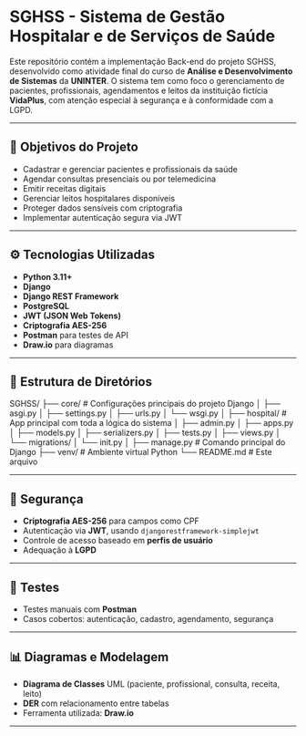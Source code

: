 # SGHSS - Sistema de Gestão Hospitalar e de Serviços de Saúde

Este repositório contém a implementação Back-end do projeto SGHSS, desenvolvido como atividade final do curso de **Análise e Desenvolvimento de Sistemas** da **UNINTER**. O sistema tem como foco o gerenciamento de pacientes, profissionais, agendamentos e leitos da instituição fictícia **VidaPlus**, com atenção especial à segurança e à conformidade com a LGPD.

---

## 🧠 Objetivos do Projeto

- Cadastrar e gerenciar pacientes e profissionais da saúde
- Agendar consultas presenciais ou por telemedicina
- Emitir receitas digitais
- Gerenciar leitos hospitalares disponíveis
- Proteger dados sensíveis com criptografia
- Implementar autenticação segura via JWT

---

## ⚙️ Tecnologias Utilizadas

- **Python 3.11+**
- **Django**
- **Django REST Framework**
- **PostgreSQL**
- **JWT (JSON Web Tokens)**
- **Criptografia AES-256**
- **Postman** para testes de API
- **Draw.io** para diagramas

---

## 📁 Estrutura de Diretórios

SGHSS/
├── core/ # Configurações principais do projeto Django
│ ├── asgi.py
│ ├── settings.py
│ ├── urls.py
│ └── wsgi.py
│
├── hospital/ # App principal com toda a lógica do sistema
│ ├── admin.py
│ ├── apps.py
│ ├── models.py
│ ├── serializers.py
│ ├── tests.py
│ ├── views.py
│ └── migrations/
│ └── init.py
│
├── manage.py # Comando principal do Django
├── venv/ # Ambiente virtual Python
└── README.md # Este arquivo

---

## 🔐 Segurança

- **Criptografia AES-256** para campos como CPF
- Autenticação via **JWT**, usando `djangorestframework-simplejwt`
- Controle de acesso baseado em **perfis de usuário**
- Adequação à **LGPD**

---

## 🧪 Testes

- Testes manuais com **Postman**
- Casos cobertos: autenticação, cadastro, agendamento, segurança

---

## 📊 Diagramas e Modelagem

- **Diagrama de Classes** UML (paciente, profissional, consulta, receita, leito)
- **DER** com relacionamento entre tabelas
- Ferramenta utilizada: **Draw.io**

---